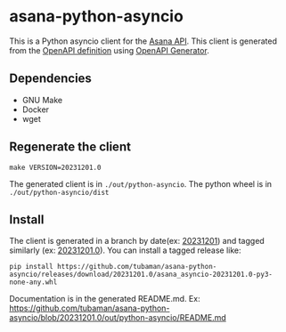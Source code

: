 # asana-python-asyncio

This is a Python asyncio client for the [Asana API](https://developers.asana.com/reference/rest-api-reference).  This client is generated from the [OpenAPI definition](https://raw.githubusercontent.com/Asana/openapi/master/defs/asana_oas.yaml) using [OpenAPI Generator](https://openapi-generator.tech).


## Dependencies

   * GNU Make
   * Docker
   * wget

## Regenerate the client

    make VERSION=20231201.0

The generated client is in `./out/python-asyncio`.  The python wheel is in `./out/python-asyncio/dist`

## Install

The client is generated in a branch by date(ex: [20231201](https://github.com/tubaman/asana-python-asyncio/tree/20231201)) and tagged similarly (ex: [20231201.0](https://github.com/tubaman/asana-python-asyncio/releases/tag/20231201.0)).  You can install a tagged release like:

    pip install https://github.com/tubaman/asana-python-asyncio/releases/download/20231201.0/asana_asyncio-20231201.0-py3-none-any.whl

Documentation is in the generated README.md.  Ex: https://github.com/tubaman/asana-python-asyncio/blob/20231201.0/out/python-asyncio/README.md
